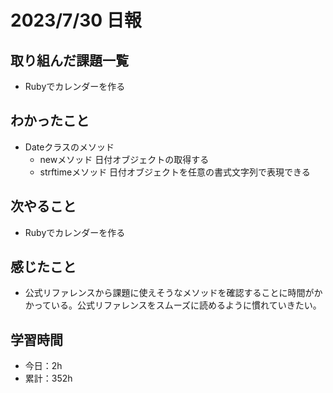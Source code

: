 # 2023/7/30 日報
## 取り組んだ課題一覧
- Rubyでカレンダーを作る

## わかったこと
- Dateクラスのメソッド
  - newメソッド
    日付オブジェクトの取得する
  - strftimeメソッド
    日付オブジェクトを任意の書式文字列で表現できる

## 次やること
- Rubyでカレンダーを作る

## 感じたこと
- 公式リファレンスから課題に使えそうなメソッドを確認することに時間がかかっている。公式リファレンスをスムーズに読めるように慣れていきたい。
  
## 学習時間
- 今日：2h
- 累計：352h
